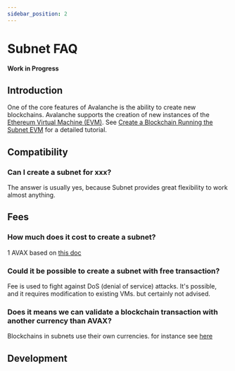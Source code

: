 ```yaml
---
sidebar_position: 2
---
```


# Subnet FAQ

**Work in Progress**

## Introduction

One of the core features of Avalanche is the ability to create new blockchains. Avalanche supports the creation of new instances of the [Ethereum Virtual Machine (EVM)](../../../../learn/platform-overview/README.md#contract-chain-c-chain). See [Create a Blockchain Running the Subnet EVM](create-evm-blockchain.md) for a detailed tutorial.


## Compatibility

### Can I create a subnet for xxx?

The answer is usually yes, because Subnet provides great flexibility to work almost anything.


## Fees

### How much does it cost to create a subnet?

1 AVAX based on [this doc](../../../../learn/platform-overview/transaction-fees.md#fee-schedule)

### Could it be possible to create a subnet with free transaction?

Fee is used to fight against DoS (denial of service) attacks. It's possible, and it requires modification to existing VMs. but certainly not advised.


### Does it means we can validate a blockchain transaction with another currency than AVAX? 

Blockchains in subnets use their own currencies. for instance see [here](create-avm-blockchain.md#create-the-genesis-data)


## Development




